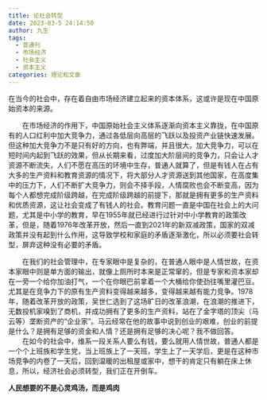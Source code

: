 ```yaml
---
title: 论社会转型
date: 2023-03-5 24:14:50
author: 九生
tags:
  - 普通刊
  - 市场经济
  - 社会主义
  - 资本主义
categories: 理论和文章
---
```


在当今的社会中，存在着自由市场经济建立起来的资本体系，这或许是现在中国原始资本的来源。

　　在市场经济的作用下，中国原始社会主义体系逐渐向资本主义靠拢，在中国原有的人口红利中加大竞争力，通过各低层向高层的飞跃以及投资产业链快速发展。但这种加大竞争力不是只有好的方向，也有弊端，并且很大，加大竞争力，可以在短时间内起到飞跃的效果，但从长期来看，过度加大阶层间的竞争力，只会让人才资源不断流失，人们不愿在高压的环境中生存，普通人就算了，但是有钱人在占有大多的生产资料和教育资源的情况下，将大部分人才资源送到其他国家，在高度集中的压力下，人们不断扩大竞争力，则会不择手段，人情腐败也会不断变高，因为每个人都想完成阶级跨越，在完成阶级跨越的前提下，那就是拥有更多的生产资料和优质资源，这让社会变成了有钱人的社会。教育问题一直是中国在社会上的大问题，尤其是中小学的教育，早在1955年就已经进行过针对中小学教育的政策改革，但是，随着1976年改革开放，然后一直到2021年的新双减政策，国家的双减政策并没有起到什么作用，这导致学校和家庭的矛盾逐渐激化，所以必须要社会转型，屏弃这种没有必要的矛盾。

　　在我们的社会管理中，在专家眼中是复杂的，在普通人眼中是人情世故，在资本家眼中则是单方面的输出，就像上厕所时本来是正常窜的，但是专家和资本家却在一旁一个给你加油打气，一个在你眼巴前拿着一个大桶给你使劲往嘴里灌巴豆。尤其是在竞争力下的原有生产资料变得越来越多，变得越来越有能力竞争。1978年，随着改革开放的政策，吴世仁选到了这场旷日的改革浪潮，在浪潮的推进下，无数投机家嗅到了商机，并成功拥有了更多的生产资料，站在了金字塔的顶尖（马云等）垄断资产的“企业家”。马云经常在他的故事中说到创业的艰难，创业的前提是什么？是拥有足够的资金和人情？还是拥有足够的决心呢？我不做回答。
　　在如今的社会中，维系一段关系人要么有钱，要么就用人情世故，普通人都是一个个上班族和学生党，当上班族上了一天班，学生上了一天学后，更是在这种市场竞争的内卷了一天后，回到温暖的出租屋或家中，想干的肯定只有躺在床上休息，所以，经济社会必须转型，我们正在开倒车。

**人民想要的不是心灵鸡汤，而是鸡肉**